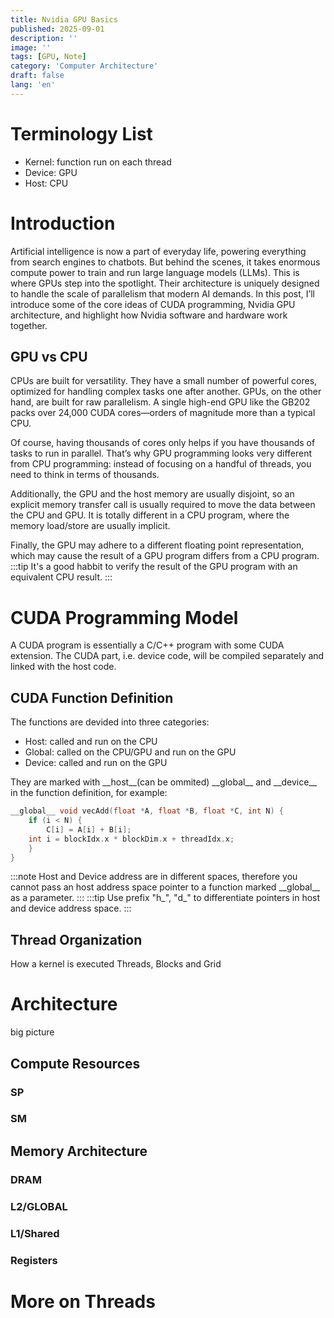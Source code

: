 ```yaml
---
title: Nvidia GPU Basics
published: 2025-09-01
description: ''
image: ''
tags: [GPU, Note]
category: 'Computer Architecture'
draft: false 
lang: 'en'
---
```

# Terminology List
- Kernel: function run on each thread
- Device: GPU
- Host: CPU

# Introduction
Artificial intelligence is now a part of everyday life, powering everything from search engines to chatbots. But behind the scenes, it takes enormous compute power to train and run large language models (LLMs). This is where GPUs step into the spotlight. Their architecture is uniquely designed to handle the scale of parallelism that modern AI demands. In this post, I’ll introduce some of the core ideas of CUDA programming, Nvidia GPU architecture, and highlight how Nvidia software and hardware work together.
## GPU vs CPU
CPUs are built for versatility. They have a small number of powerful cores, optimized for handling complex tasks one after another. GPUs, on the other hand, are built for raw parallelism. A single high-end GPU like the GB202 packs over 24,000 CUDA cores—orders of magnitude more than a typical CPU.

Of course, having thousands of cores only helps if you have thousands of tasks to run in parallel. That’s why GPU programming looks very different from CPU programming: instead of focusing on a handful of threads, you need to think in terms of thousands.

Additionally, the GPU and the host memory are usually disjoint, so an explicit memory transfer call is usually required to move the data between the CPU and GPU. It is totally different in a CPU program, where the memory load/store are usually implicit.

Finally, the GPU may adhere to a different floating point representation, which may cause the result of a GPU program differs from a CPU program.
:::tip
It's a good habbit to verify the result of the GPU program with an equivalent CPU result.
:::

# CUDA Programming Model
A CUDA program is essentially a C/C++ program with some CUDA extension. The CUDA part, i.e. device code, will be compiled separately and linked with the host code.

## CUDA Function Definition
The functions are devided into three categories:

- Host: called and run on the CPU
- Global: called on the CPU/GPU and run on the GPU
- Device: called and run on the GPU

They are marked with \_\_host\_\_(can be ommited) \_\_global\_\_ and \_\_device\_\_ in the function definition, for example:

```c++
__global__ void vecAdd(float *A, float *B, float *C, int N) {
    if (i < N) {
        C[i] = A[i] + B[i];
    int i = blockIdx.x * blockDim.x + threadIdx.x;
    }
}
```
:::note
Host and Device address are in different spaces, therefore you cannot pass an host address space pointer to a function marked \_\_global\_\_ as a parameter.
:::
:::tip
Use prefix "h_", "d_" to differentiate pointers in host and device address space.
:::

## Thread Organization

How a kernel is executed
Threads, Blocks and Grid


# Architecture
big picture

## Compute Resources
### SP  
### SM

## Memory Architecture

### DRAM

### L2/GLOBAL

### L1/Shared

### Registers

# More on Threads

